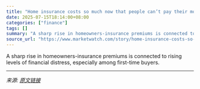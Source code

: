 ```yaml
---
title: "Home insurance costs so much now that people can’t pay their mortgages. Another looming threat could make things even worse."
date: 2025-07-15T18:14:00+08:00
categories: ["finance"]
tags: []
summary: "A sharp rise in homeowners-insurance premiums is connected to rising levels of financial distress, especially among first-time buyers."
source_url: "https://www.marketwatch.com/story/home-insurance-costs-so-much-now-that-people-cant-pay-their-mortgages-another-looming-threat-could-make-things-even-worse-3e9190ae?mod=mw_rss_topstories"
---
```


A sharp rise in homeowners-insurance premiums is connected to rising levels of financial distress, especially among first-time buyers.

---

*来源: [原文链接](https://www.marketwatch.com/story/home-insurance-costs-so-much-now-that-people-cant-pay-their-mortgages-another-looming-threat-could-make-things-even-worse-3e9190ae?mod=mw_rss_topstories)*
